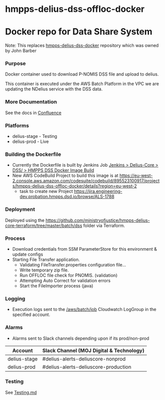 # hmpps-delius-dss-offloc-docker

# Docker repo for Data Share System


Note: This replaces [hmpps-delius-dss-docker](https://github.com/ministryofjustice/hmpps-delius-dss-docker) repository which was owned by John Barber
  

### Purpose

Docker container used to download P-NOMIS DSS file and upload to delius. 

This container is executed under the AWS Batch Platform in the VPC we are updating the NDelius service with the DSS data.

### More Documentation

See the docs in [Confluence](https://dsdmoj.atlassian.net/wiki/spaces/DAM/pages/1488486513/Data+Share+System+DSS?search_id=e500873d-de55-4c49-9b77-dd5f6abfe714)
### Platforms

- delius-stage - Testing
- delius-prod  - Live

### Building the Dockerfile

- Currently the Dockerfile is built by Jenkins Job [Jenkins > Delius-Core > DSS/ > HMPPS DSS Docker Image Build](https://jenkins.engineering-dev.probation.hmpps.dsd.io/job/Delius-Core/job/DSS/job/HMPPS%20DSS%20Docker%20Image%20Build/)
- New AWS CodeBuild Project to build this image is at https://eu-west-2.console.aws.amazon.com/codesuite/codebuild/895523100917/projects/hmpps-delius-dss-offloc-docker/details?region=eu-west-2
  - task to create new Project https://jira.engineering-dev.probation.hmpps.dsd.io/browse/ALS-1788

### Deployment

Deployed using the https://github.com/ministryofjustice/hmpps-delius-core-terraform/tree/master/batch/dss folder via Terraform.

### Process

- Download credentials from SSM ParameterStore for this environment & update configs
- Starting File Transfer application.
  - Validating FileTransfer.properties configuration file...
  - Write temporary zip file.
  - Run OFFLOC file check for PNOMIS. (validation)
  - Attempting Auto Correct for validation errors
  - Start the FileImporter process (java)

### Logging

- Execution logs sent to the [/aws/batch/job](https://eu-west-2.console.aws.amazon.com/cloudwatch/home?region=eu-west-2#logsV2:log-groups/log-group/$252Faws$252Fbatch$252Fjob) Cloudwatch LogGroup in the specified account.
  
### Alarms

- Alarms sent to Slack channels depending upon if its prod/non-prod

| Account      | Slack Channel  (MOJ Digital & Technology) |
|--------------|--------------------------------------|
| delius-stage | #delius-alerts-deliuscore-nonprod    |
| delius-prod  | #delius-alerts-deliuscore-production |

### Testing

See [Testing.md](h./../Testing.md)


